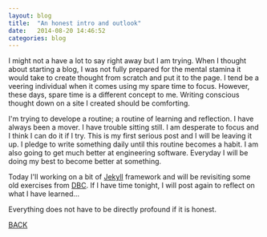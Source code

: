 ```yaml
---
layout: blog
title:  "An honest intro and outlook"
date:   2014-08-20 14:46:52
categories: blog
---
```


<link rel="stylesheet" href="/css/my.css">
<script src="http://ajax.googleapis.com/ajax/libs/jquery/1.11.1/jquery.min.js"></script>
<script type="text/javascript" src="/js/my.js"></script>

I might not a have a lot to say right away but I am trying.  When I thought about starting a blog, I was not fully prepared for the mental stamina it would take to create thought from scratch and put it to the page.  I tend be a veering individual when it comes using my spare time to focus.  However, these days, spare time is a different concept to me.  Writing conscious thought down on a site I created should be comforting.  

I\'m trying to develope a routine; a routine of learning and reflection.  I have always been a mover.  I have trouble sitting still.  I am desperate to focus and I think I can do it if I try.  This is my first serious post and I will be leaving it up.  I pledge to write something daily until this routine becomes a habit.  I am also going to get much better at engineering software.  Everyday I will be doing my best to become better at something.

Today I\'ll working on a bit of [Jekyll](http://jekyllrb.com/) framework and will be revisiting some old exercises from [DBC](http://www.devbootcamp.com). If I have time tonight, I will post again to reflect on what I have learned\...

Everything does not have to be directly profound if it is honest.

[BACK](http://bontgoy.github.io/blog/)